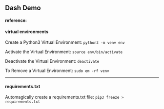 ## Dash Demo

#### reference:

#### virtual environments
Create a Python3 Virtual Environment: 
```python3 -m venv env```

Activate the Virtual Environment:
```source env/bin/activate```

Deactivate the Virtual Environment:
```deactivate```

To Remove a Virtual Environment:
```sudo em -rf venv```

---
#### requirements.txt
Automagically create a requirements.txt file:
```pip3 freeze > requirements.txt```
